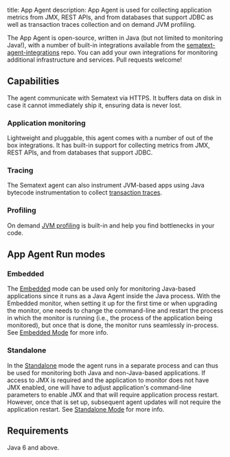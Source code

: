 title: App Agent
description: App Agent is used for collecting application metrics from JMX, REST APIs, and from databases that support JDBC as well as transaction traces collection and on demand JVM profiling.

The App Agent is open-source, written in Java (but not limited to
monitoring Java!), with a number of built-in integrations available
from the
[sematext-agent-integrations](https://github.com/sematext/sematext-agent-integrations)
repo. You can add your own integrations for monitoring additional
infrastructure and services.  Pull requests welcome!

## Capabilities

The agent communicate with Sematext via HTTPS.  It buffers data on
disk in case it cannot immediately ship it, ensuring data is never
lost.

### Application monitoring

Lightweight and pluggable, this agent comes with a number of out of
the box integrations. It has built-in support for collecting metrics
from JMX, REST APIs, and from databases that support JDBC.

### Tracing

The Sematext agent can also instrument JVM-based apps using Java bytecode
instrumentation to collect [transaction traces](../tracing).

### Profiling

On demand [JVM profiling](on-demand-profiling) is built-in and help
you find bottlenecks in your code.

## App Agent Run modes

### Embedded

The [Embedded](spm-monitor-javaagent) mode can be used only for
monitoring Java-based applications since it runs as a Java Agent
inside the Java process.  With the Embedded monitor, when setting it
up for the first time or when upgrading the monitor, one needs to
change the command-line and restart the process in which the monitor
is running (i.e., the process of the application being monitored), but
once that is done, the monitor runs seamlessly in-process. See [Embedded
Mode](spm-monitor-javaagent) for more info.

### Standalone

In the [Standalone](spm-monitor-standalone) mode the agent runs in a
separate process and can thus be used for monitoring both Java and
non-Java-based applications. If access to JMX is required and the
application to monitor does not have JMX enabled, one will have to
adjust application's command-line parameters to enable JMX and that
will require application process restart.  However, once that is set
up, subsequent agent updates will not require the application
restart. See [Standalone Mode](spm-monitor-standalone) for
more info.

## Requirements

Java 6 and above.
